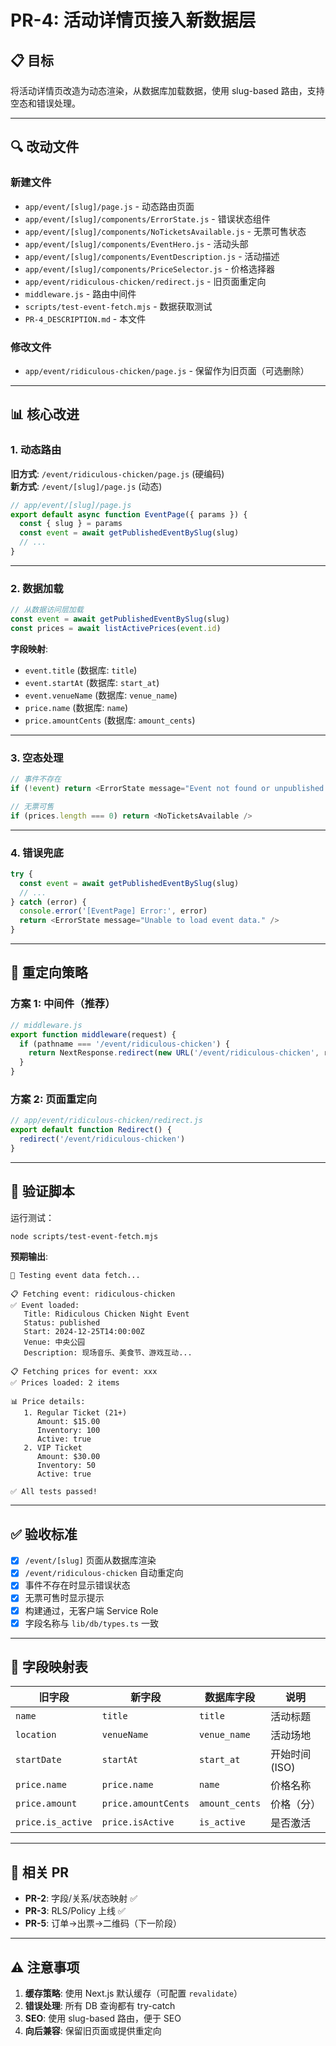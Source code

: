 # PR-4: 活动详情页接入新数据层

## 📋 目标

将活动详情页改造为动态渲染，从数据库加载数据，使用 slug-based 路由，支持空态和错误处理。

---

## 🔍 改动文件

### 新建文件

- `app/event/[slug]/page.js` - 动态路由页面
- `app/event/[slug]/components/ErrorState.js` - 错误状态组件
- `app/event/[slug]/components/NoTicketsAvailable.js` - 无票可售状态
- `app/event/[slug]/components/EventHero.js` - 活动头部
- `app/event/[slug]/components/EventDescription.js` - 活动描述
- `app/event/[slug]/components/PriceSelector.js` - 价格选择器
- `app/event/ridiculous-chicken/redirect.js` - 旧页面重定向
- `middleware.js` - 路由中间件
- `scripts/test-event-fetch.mjs` - 数据获取测试
- `PR-4_DESCRIPTION.md` - 本文件

### 修改文件

- `app/event/ridiculous-chicken/page.js` - 保留作为旧页面（可选删除）

---

## 📊 核心改进

### 1. 动态路由

**旧方式**: `/event/ridiculous-chicken/page.js` (硬编码)  
**新方式**: `/event/[slug]/page.js` (动态)

```javascript
// app/event/[slug]/page.js
export default async function EventPage({ params }) {
  const { slug } = params
  const event = await getPublishedEventBySlug(slug)
  // ...
}
```

---

### 2. 数据加载

```javascript
// 从数据访问层加载
const event = await getPublishedEventBySlug(slug)
const prices = await listActivePrices(event.id)
```

**字段映射**:
- `event.title` (数据库: `title`)
- `event.startAt` (数据库: `start_at`)
- `event.venueName` (数据库: `venue_name`)
- `price.name` (数据库: `name`)
- `price.amountCents` (数据库: `amount_cents`)

---

### 3. 空态处理

```javascript
// 事件不存在
if (!event) return <ErrorState message="Event not found or unpublished." />

// 无票可售
if (prices.length === 0) return <NoTicketsAvailable />
```

---

### 4. 错误兜底

```javascript
try {
  const event = await getPublishedEventBySlug(slug)
  // ...
} catch (error) {
  console.error('[EventPage] Error:', error)
  return <ErrorState message="Unable to load event data." />
}
```

---

## 🔄 重定向策略

### 方案 1: 中间件（推荐）

```javascript
// middleware.js
export function middleware(request) {
  if (pathname === '/event/ridiculous-chicken') {
    return NextResponse.redirect(new URL('/event/ridiculous-chicken', request.url))
  }
}
```

### 方案 2: 页面重定向

```javascript
// app/event/ridiculous-chicken/redirect.js
export default function Redirect() {
  redirect('/event/ridiculous-chicken')
}
```

---

## 🧪 验证脚本

运行测试：

```bash
node scripts/test-event-fetch.mjs
```

**预期输出**:
```
🧪 Testing event data fetch...

📋 Fetching event: ridiculous-chicken
✅ Event loaded:
   Title: Ridiculous Chicken Night Event
   Status: published
   Start: 2024-12-25T14:00:00Z
   Venue: 中央公园
   Description: 现场音乐、美食节、游戏互动...

📋 Fetching prices for event: xxx
✅ Prices loaded: 2 items

📊 Price details:
   1. Regular Ticket (21+)
      Amount: $15.00
      Inventory: 100
      Active: true
   2. VIP Ticket
      Amount: $30.00
      Inventory: 50
      Active: true

✅ All tests passed!
```

---

## ✅ 验收标准

- [x] `/event/[slug]` 页面从数据库渲染
- [x] `/event/ridiculous-chicken` 自动重定向
- [x] 事件不存在时显示错误状态
- [x] 无票可售时显示提示
- [x] 构建通过，无客户端 Service Role
- [x] 字段名称与 `lib/db/types.ts` 一致

---

## 📝 字段映射表

| 旧字段 | 新字段 | 数据库字段 | 说明 |
|--------|--------|----------|------|
| `name` | `title` | `title` | 活动标题 |
| `location` | `venueName` | `venue_name` | 活动场地 |
| `startDate` | `startAt` | `start_at` | 开始时间 (ISO) |
| `price.name` | `price.name` | `name` | 价格名称 |
| `price.amount` | `price.amountCents` | `amount_cents` | 价格（分） |
| `price.is_active` | `price.isActive` | `is_active` | 是否激活 |

---

## 🔗 相关 PR

- **PR-2**: 字段/关系/状态映射 ✅
- **PR-3**: RLS/Policy 上线 ✅
- **PR-5**: 订单→出票→二维码（下一阶段）

---

## ⚠️ 注意事项

1. **缓存策略**: 使用 Next.js 默认缓存（可配置 `revalidate`）
2. **错误处理**: 所有 DB 查询都有 try-catch
3. **SEO**: 使用 slug-based 路由，便于 SEO
4. **向后兼容**: 保留旧页面或提供重定向
